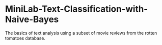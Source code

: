 # MiniLab-Text-Classification-with-Naive-Bayes
  The basics of text analysis using a subset of movie reviews from the rotten tomatoes database. 
